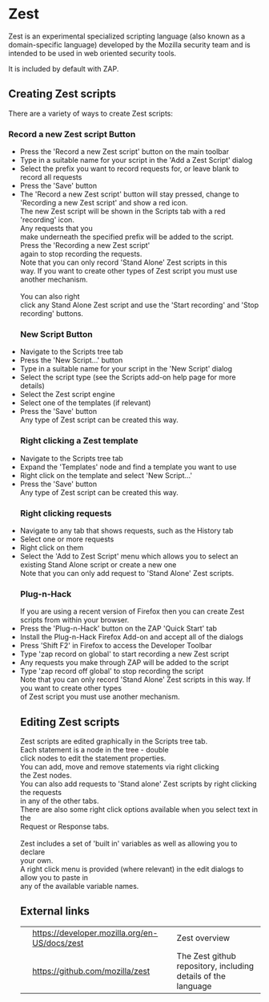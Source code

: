 # Zest

Zest is an experimental specialized scripting language (also known as a domain-specific language) developed
by the Mozilla security team and is intended to be used in web oriented security tools.

It is included by default with ZAP.<br>
<h2>Creating Zest scripts</h2>
There are a variety of ways to create Zest scripts:<br>
<h3>Record a new Zest script Button</h3>
<ul><li>Press the 'Record a new Zest script' button on the main toolbar<br>
</li><li>Type in a suitable name for your script in the 'Add a Zest Script' dialog<br>
</li><li>Select the prefix you want to record requests for, or leave blank to record all requests<br>
</li><li>Press the 'Save' button<br>
</li><li>The 'Record a new Zest script' button will stay pressed, change to 'Recording a new Zest script' and show a red icon.<br>
The new Zest script will be shown in the Scripts tab with a red 'recording' icon.<br>Any requests that you<br>
make underneath the specified prefix will be added to the script.<br>Press the 'Recording a new Zest script'<br>
again to stop recording the requests.<br>Note that you can only record 'Stand Alone' Zest scripts in this<br>
way. If you want to create other types of Zest script you must use another mechanism. <br><br>You can also right<br>
click any Stand Alone Zest script and use the 'Start recording' and 'Stop recording' buttons.<br>
<h3>New Script Button</h3>
</li><li>Navigate to the Scripts tree tab<br>
</li><li>Press the 'New Script...' button<br>
</li><li>Type in a suitable name for your script in the 'New Script' dialog<br>
</li><li>Select the script type (see the Scripts add-on help page for more details)<br>
</li><li>Select the Zest script engine<br>
</li><li>Select one of the templates (if relevant)<br>
</li><li>Press the 'Save' button<br>
Any type of Zest script can be created this way.<br>
<h3>Right clicking a Zest template</h3>
</li><li>Navigate to the Scripts tree tab<br>
</li><li>Expand the 'Templates' node and find a template you want to use<br>
</li><li>Right click on the template and select 'New Script...'<br>
</li><li>Press the 'Save' button<br>
Any type of Zest script can be created this way.<br>
<h3>Right clicking requests</h3>
</li><li>Navigate to any tab that shows requests, such as the History tab<br>
</li><li>Select one or more requests<br>
</li><li>Right click on them<br>
</li><li>Select the 'Add to Zest Script' menu which allows you to select an existing Stand Alone script or create a new one<br>
Note that you can only add request to 'Stand Alone' Zest scripts.<br>
<h3>Plug-n-Hack</h3>
If you are using a recent version of Firefox then you can create Zest scripts from within your browser.<br>
</li><li>Press the 'Plug-n-Hack' button on the ZAP 'Quick Start' tab<br>
</li><li>Install the Plug-n-Hack Firefox Add-on and accept all of the dialogs<br>
</li><li>Press 'Shift F2' in Firefox to access the Developer Toolbar<br>
</li><li>Type 'zap record on global' to start recording a new Zest script<br>
</li><li>Any requests you make through ZAP will be added to the script<br>
</li><li>Type 'zap record off global' to stop recording the script<br>
Note that you can only record 'Stand Alone' Zest scripts in this way. If you want to create other types<br>
of Zest script you must use another mechanism.<br>
<h2>Editing Zest scripts</h2>
Zest scripts are edited graphically in the Scripts tree tab.<br>Each statement is a node in the tree - double<br>
click nodes to edit the statement properties.<br>You can add, move and remove statements via right clicking<br>
the Zest nodes.<br>You can also add requests to 'Stand alone' Zest scripts by right clicking the requests<br>
in any of the other tabs.<br>There are also some right click options available when you select text in the<br>
Request or Response tabs.<br><br>Zest includes a set of 'built in' variables as well as allowing you to declare<br>
your own.<br>A right click menu is provided (where relevant) in the edit dialogs to allow you to paste in<br>
any of the available variable names.<br>
<h2>External links</h2>
<table>
<tr><td></td><td><a href='https://developer.mozilla.org/en-US/docs/zest'>https://developer.mozilla.org/en-US/docs/zest</a></td><td>Zest overview</td></tr>
<tr><td></td><td><a href='https://github.com/mozilla/zest'>https://github.com/mozilla/zest</a></td><td>The Zest github repository, including details of the language</td></tr>
</table>
